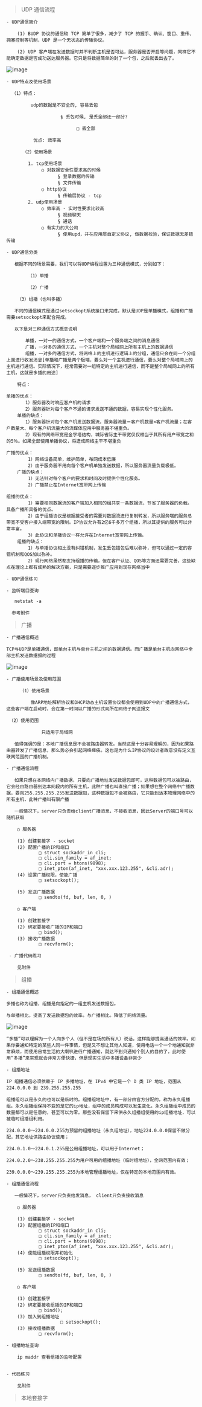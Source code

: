 
> UDP 通信流程

    - UDP通信简介

        (1) BUDP 协议的通信较 TCP 简单了很多，减少了 TCP 的握手、确认、窗口、重传、拥塞控制等机制，UDP 是一个无状态的传输协议。

        (2) UDP 客户端在发送数据时并不判断主机是否可达，服务器是否开启等问题，同样它不能确定数据是否成功送达服务器。它只是将数据简单的封了一个包，之后就丢出去了。

![image](https://user-images.githubusercontent.com/42632290/135738694-d236f25d-1687-46de-9535-e7ed7dc2a3e0.png)

    - UDP特点及使用场景
   
	  （1）特点：
	  
             udp的数据是不安全的, 容易丢包
	     
			            § 丢包时候, 是丢全部还一部分?
				    
				              □ 丢全部
					      
              优点: 效率高
     
          （2）使用场景
     
     	    1. tcp使用场景
		         ○ 对数据安全性要求高的时候
			           § 登录数据的传输
			           § 文件传输
		         ○ http协议
			           § 传输层协议 - tcp
	        2. udp使用场景
		         ○ 效率高 - 实时性要求比较高
			           § 视频聊天
			           § 通话
		         ○ 有实力的大公司
			           § 使用upd，并在应用层自定义协议, 做数据校验，保证数据无差错传输
     
    - UDP通信分类
    
       根据不同的场景需要，我们可以将UDP编程设置为三种通信模式，分别如下：

            （1）单播
	    
            （2）广播
	    
	    （3）组播（也叫多播）
	    
       不同的通信模式是通过setsockopt系统接口来完成，默认是UDP是单播模式，组播和广播需要setsockopt来配合完成。

       以下是对三种通信方式概念说明

           单播，一对一的通信方式，一个客户端和一个服务端之间的消息通信
           广播，一对多的通信方式，一个主机对整个局域网上所有主机上的数据通信
           组播，一对多的通信方式，将网络上的主机进行逻辑上的分组，通信只会在同一个分组上面进行收发消息[单播和广播是两个极端，要么对一个主机进行通信，要么对整个局域网上的主机进行通信。实际情况下，经常需要对一组特定的主机进行通信，而不是整个局域网上的所有主机，这就是多播的用途] 
	   
        特点：
	
	单播的优点：
           1）服务器及时响应客户机的请求
           2）服务器针对每个客户不通的请求发送不通的数据，容易实现个性化服务。
        单播的缺点：
           1）服务器针对每个客户机发送数据流，服务器流量＝客户机数量×客户机流量；在客户数量大、每个客户机流量大的流媒体应用中服务器不堪重负。
           2）现有的网络带宽是金字塔结构，城际省际主干带宽仅仅相当于其所有用户带宽之和的5％。如果全部使用单播协议，将造成网络主干不堪重负
	
	广播的优点：
            1）网络设备简单，维护简单，布网成本低廉
            2）由于服务器不用向每个客户机单独发送数据，所以服务器流量负载极低。
        广播的缺点：
            1）无法针对每个客户的要求和时间及时提供个性化服务。
            2）广播禁止在Internet宽带网上传输

	组播的优点：
            1）需要相同数据流的客户端加入相同的组共享一条数据流，节省了服务器的负载。具备广播所具备的优点。
            2）由于组播协议是根据接受者的需要对数据流进行复制转发，所以服务端的服务总带宽不受客户接入端带宽的限制。IP协议允许有2亿6千多万个组播，所以其提供的服务可以非常丰富。
            3）此协议和单播协议一样允许在Internet宽带网上传输。
        组播的缺点：
            1）与单播协议相比没有纠错机制，发生丢包错包后难以弥补，但可以通过一定的容错机制和QOS加以弥补。
            2）现行网络虽然都支持组播的传输，但在客户认证、QOS等方面还需要完善，这些缺点在理论上都有成熟的解决方案，只是需要逐步推广应用到现存网络当中
    
    - UDP通信练习
    
    - 监听端口查询
       
       netstat -a
   
      参考附件

> 广播

    - 广播通信概述
        
	TCP与UDP是单播通信，即单台主机与单台主机之间的数据通信。而广播是单台主机向网络中全部主机发送数据报的过程
	
![image](https://user-images.githubusercontent.com/42632290/135744520-970c97a5-a630-446c-a69c-11b13967cb55.png)
    
    - 广播使用场景及使用范围
    
         （1）使用场景
	 
	         像ARP地址解析协议和DHCP动态主机设置协议都会使用到UDP中的广播通信方式，这些客户端在启动时，会在第一时间以广播的形式向所在网络子网送报文
         
	 （2）使用范围

                 只适用于局域网
                 
       值得强调的是：本地广播信息是不会被路由器转发。当然这是十分容易理解的，因为如果路由器转发了广播信息，那么势必会引起网络瘫痪。这也是为什么IP协议的设计者故意没有定义互联网范围的广播机制。
    
    - 广播通信流程
    
       如果只想在本网络内广播数据，只要向广播地址发送数据包即可，这种数据包可以被路由，它会经由路由器到达本网段内的所有主机，此种广播也叫直接广播；如果想在整个网络中广播数据，要向255.255.255.255发送数据包，这种数据包不会被路由，它只能到达本物理网络中的所有主机，此种广播叫有限广播
       
       一般情况下，server只负责给client广播消息，不接收消息，因此Server的端口号可以随机获取
    
    	○ 服务器
	
		(1) 创建套接字 - socket
		(2) 配置广播的IP和端口
				□ struct sockaddr_in cli;
				□ cli.sin_family = af_inet;
				□ cli.port = htons(9898);
				□ inet_pton(af_inet, "xxx.xxx.123.255", &cli.adr);
		(4) 设置广播权限，使能广播
				□ setsockopt();

		(5) 发送广播数据
				□ sendto(fd, buf, len, 0, )

        ○ 客户端
	
		(1) 创建套接字
		(2) 绑定要接收广播的IP和端口
				□ bind();
		(3) 接收广播数据
				□ recvform();
    
     - 广播代码练习  
    
        见附件
    
> 组播

    - 组播通信概述

    多播也称为组播，组播是向指定的一组主机发送数据包。

    与单播相比，提高了发送数据包的效率。与广播相比。降低了网络流量。

![image](https://user-images.githubusercontent.com/42632290/136163025-b7fa461f-81bd-45ab-a9d8-821533c9ccde.png)

    “多播”可以理解为一个人向多个人（但不是在场的所有人）说话，这样能够提高通话的效率。如果你要通知特定的某些人同一件事情，但是又不想让其他人知道，使用电话一个一个地通知就非常麻烦，而使用日常生活的大喇叭进行广播通知，就达不到只通知个别人的目的了，此时使用“多播”来实现就会非常方便快捷，但是现实生活中多播设备非常少

    - 组播地址

    IP 组播通信必须依赖于 IP 多播地址，在 IPv4 中它是一个 D 类 IP 地址，范围从 224.0.0.0 到 239.255.255.255
    
    组播组可以是永久的也可以是临时的。组播组地址中，有一部分由官方分配的，称为永久组播组。永久组播组保持不变的是它的ip地址，组中的成员构成可以发生变化。永久组播组中成员的数量都可以是任意的，甚至可以为零。那些没有保留下来供永久组播组使用的ip组播地址，可以被临时组播组利用。
    
    224.0.0.0～224.0.0.255为预留的组播地址（永久组地址），地址224.0.0.0保留不做分配，其它地址供路由协议使用；
    
    224.0.1.0～224.0.1.255是公用组播地址，可以用于Internet；
    
    224.0.2.0～238.255.255.255为用户可用的组播地址（临时组地址），全网范围内有效；
    
    239.0.0.0～239.255.255.255为本地管理组播地址，仅在特定的本地范围内有效。
    
    - 组播通信流程
    
       一般情况下，server只负责给发消息， client只负责接收消息
    
    	○ 服务器
	
		(1) 创建套接字 - socket
		(2) 配置组播的IP和端口
				□ struct sockaddr_in cli;
				□ cli.sin_family = af_inet;
				□ cli.port = htons(9898);
				□ inet_pton(af_inet, "xxx.xxx.123.255", &cli.adr);
		(4) 使能组播权限并初始化
				□ setsockopt();

		(5) 发送组播数据
				□ sendto(fd, buf, len, 0, )

        ○ 客户端
	
		(1) 创建套接字
		(2) 绑定要接收组播的IP和端口
				□ bind();
		(3) 加入到组播地址
		                □ setsockopt();
		(3) 接收组播数据
				□ recvform();
    
    - 组播地址查询
    
    	ip maddr 查看组播的监听配置
    
    
    - 代码练习
    
        见附件

> 本地套接字



